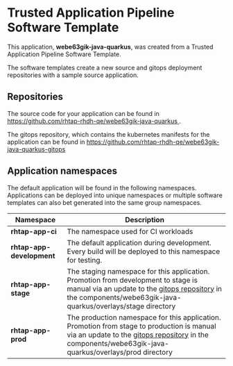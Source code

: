 # Trusted Application Pipeline Software Template

This application, **webe63gik-java-quarkus**, was created from a Trusted Application Pipeline Software Template.

The software templates create a new source and gitops deployment repositories with a sample source application. 

## Repositories

The source code for your application can be found in [https://github.com/rhtap-rhdh-qe/webe63gik-java-quarkus ](https://github.com/rhtap-rhdh-qe/webe63gik-java-quarkus ).
 
The gitops repository, which contains the kubernetes manifests for the application can be found in 
[https://github.com/rhtap-rhdh-qe/webe63gik-java-quarkus-gitops ](https://github.com/rhtap-rhdh-qe/webe63gik-java-quarkus-gitops ) 

## Application namespaces 

The default application will be found in the following namespaces. Applications can be deployed into unique namespaces or multiple software templates can also bet generated into the same group namespaces.  

|  Namespace   |  Description   |  
| -------- | -------- |
| **rhtap-app-ci** | The namespace used for CI workloads |
| **rhtap-app-development** | The default application during development. Every build will be deployed to this namespace for testing. |
| **rhtap-app-stage** | The staging namespace for this application. Promotion from development to stage is manual via an update to the [gitops repository](https://github.com/rhtap-rhdh-qe/webe63gik-java-quarkus-gitops ) in the components/webe63gik-java-quarkus/overlays/stage directory |
| **rhtap-app-prod** | The production namespace for this application. Promotion from stage to production is manual via an update to the [gitops repository](https://github.com/rhtap-rhdh-qe/webe63gik-java-quarkus-gitops ) in the components/webe63gik-java-quarkus/overlays/prod directory |